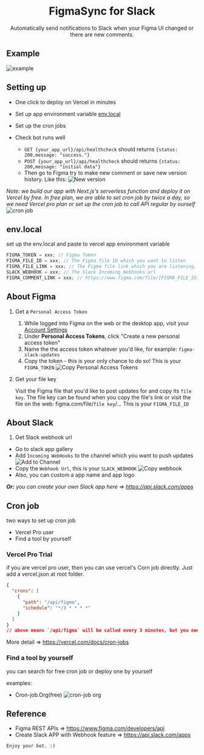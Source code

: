 <h1 align="center">FigmaSync for Slack</h1>

<p align="center">Automatically send notifications to Slack when your Figma UI changed or there are new comments.</p>

## Example

![example](./public/example.png)

## Setting up

- One click to deploy on Vercel in minutes
- Set up app environment variable [env.local](#envlocal)
- Set up the cron jobs
- Check bot runs well

  - `GET {your_app_url}/api/healthcheck` should returns `{status: 200,message: "success."}`
  - `POST {your_app_url}/api/healthcheck` should returns `{status: 200,message: "initial data"}`
  - Then go to Figma try to make new comment or save new version history.
    Like this:
    ![New version](./public/new_version.png)

_Note: we build our app with Next.js's serverless function and deploy it on Vercel by free. In free plan, we are able to set cron job by twice a day, so we need Vercel pro plan or set up the cron job to call API regular by ourself_
![cron job]('./../public/cron_job.png)

## env.local

set up the env.local and paste to vercel app environment variable

```js
FIGMA_TOKEN = xxx; // Figma Token
FIGMA_FILE_ID = xxx; // The Figma file ID which you want to listen
FIGMA_FILE_LINK = xxx; // The Figma file link which you are listening,like https://www.figma.com/file/[FIGMA_FILE_ID]/[FIGMA_FILE_NAME]
SLACK_WEBHOOK = xxx; // The Slack Incoming Webhooks url
FIGMA_COMMENT_LINK = xxx; // https://www.figma.com/file/[FIGMA_FILE_ID]?mode=design#{ID}
```

## About Figma

1. Get a `Personal Access Token`

   1. While logged into Figma on the web or the desktop app, visit your [Account Settings](https://www.figma.com/settings)
   2. Under **Personal Access Tokens**, click "Create a new personal access token"
   3. Name the the access token whatever you'd like, for example: `figma-slack-updates`
   4. Copy the token - this is your only chance to do so! This is your `FIGMA_TOKEN`
      ![Copy Personal Access Tokens](./public/figma_token.png)

2. Get your file key

   Visit the Figma file that you'd like to post updates for and copy its `file key`. The file key can be found when you copy the file's link or visit the file on the web: figma.com/file/`file key`/... This is your `FIGMA_FILE_ID`

## About Slack

1. Get Slack webhook url

- Go to slack app gallery
- Add `Incoming WebHooks` to the channel which you want to push updates
  ![Add to Channel](./public/slack_add_channel.png)
- Copy the `Webhook Url`, this is your `SLACK_WEBHOOK`
  ![Copy webhook](./public/slack_copy_webhook.png)
- Also, you can custom a app name and app logo

_**Or:** you can create your own Slack app here => https://api.slack.com/apps_

## Cron job

two ways to set up cron job

- Vercel Pro user
- Find a tool by yourself

### Vercel Pro Trial

if you are vercel pro user, then you can use vercel's Corn job directly. Just add a vercel.json at root folder.

```json
{
  "crons": [
    {
      "path": "/api/figma",
      "schedule": "*/3 * * * *"
    }
  ]
}
// above means `/api/figma` will be called every 3 minutes, but you need change /api/figma/route.ts to GET function
```

More detail => https://vercel.com/docs/cron-jobs

### Find a tool by yourself

you can search for free cron job or deploy one by yourself

examples:

- Cron-job.Org(free)
  ![cron-job org](./public/cron_job_org.png)

## Reference

- Figma REST APIs => https://www.figma.com/developers/api
- Create Slack APP with Webhook feature => https://api.slack.com/apps

`Enjoy your bot. :)`
